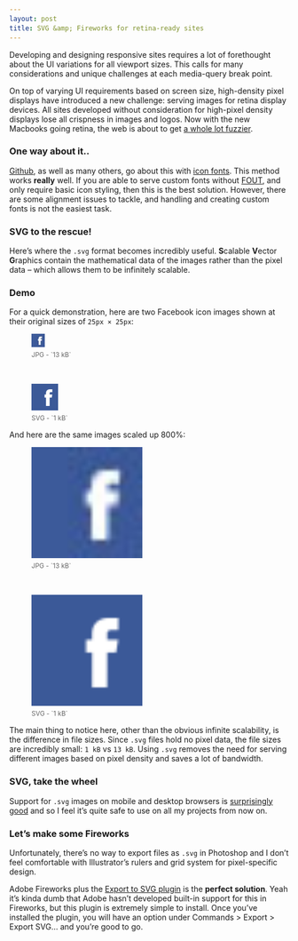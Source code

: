 ```yaml
---
layout: post
title: SVG &amp; Fireworks for retina-ready sites
---
```



Developing and designing responsive sites requires a lot of forethought about the UI variations for all viewport sizes. This calls for many considerations and unique challenges at each media-query break point.

On top of varying UI requirements based on screen size, high-density pixel displays have introduced a new challenge: serving images for retina display devices. All sites developed without consideration for high-pixel density displays lose all crispness in images and logos. Now with the new Macbooks going retina, the web is about to get [a whole lot fuzzier](http://thenextweb.com/dd/2012/06/12/the-web-is-going-to-look-hideous-on-the-new-retina-macbook-pro/).

### One way about it..
[Github](http://github.com), as well as many others, go about this with [icon fonts](https://github.com/blog/1135-the-making-of-octicons). This method works **really** well. If you are able to serve custom fonts without [FOUT](http://paulirish.com/2009/fighting-the-font-face-fout/), and only require basic icon styling, then this is the best solution. However, there are some alignment issues to tackle, and handling and creating custom fonts is not the easiest task.

### SVG to the rescue!
Here&rsquo;s where the `.svg` format becomes incredibly useful. **S**calable **V**ector **G**raphics contain the mathematical data of the images rather than the pixel data &ndash; which allows them to be infinitely scalable.

### Demo
For a quick demonstration, here are two Facebook icon images shown at their original sizes of `25px × 25px`:

<figure class="alignleft"><img style="display:inline-block" src="/uploads/2012/05/fb.jpg"><small style="display:block;margin:4px 0 12px;color:#666">JPG - `13 kB`</small></figure>
<div class="alignleft">&nbsp;&nbsp;&nbsp;&nbsp;&nbsp;&nbsp;&nbsp;</div>
<figure class="alignleft"><img style="display:inline-block" src="/uploads/2012/05/fb.svg"><small style="display:block;margin:4px 0 12px;color:#666">SVG - `1 kB`</small></figure>

<div class="clear"></div>

And here are the same images scaled up 800%:

<figure class="alignleft"><img style="display:inline-block" width="200" height="200" src="/uploads/2012/05/fb.jpg"><small style="display:block;margin:4px 0 12px;color:#666">JPG - `13 kB`</small></figure>
<div class="alignleft">&nbsp;&nbsp;&nbsp;&nbsp;&nbsp;&nbsp;&nbsp;</div>
<figure class="alignleft"><img style="display:inline-block" width="200" height="200" src="/uploads/2012/05/fb.svg"><small style="display:block;margin:4px 0 12px;color:#666">SVG - `1 kB`</small></figure>

<div class="clear"></div>

The main thing to notice here, other than the obvious infinite scalability, is the difference in file sizes. Since `.svg` files hold no pixel data, the file sizes are incredibly small: `1 kB` vs `13 kB`. Using `.svg` removes the need for serving different images based on pixel density and saves a lot of bandwidth.

### SVG, take the wheel
Support for `.svg` images on mobile and desktop browsers is [surprisingly good](http://caniuse.com/#cats=SVG) and so I feel it&rsquo;s quite safe to use on all my projects from now on.


### Let&rsquo;s make some Fireworks
Unfortunately, there&rsquo;s no way to export files as `.svg` in Photoshop and I don&rsquo;t feel comfortable with Illustrator&rsquo;s rulers and grid system for pixel-specific design.

Adobe Fireworks plus the [Export to SVG plugin](http://fireworks.abeall.com/extensions/commands/Export/) is the **perfect solution**. Yeah it&rsquo;s kinda dumb that Adobe hasn&rsquo;t developed built-in support for this in Fireworks, but this plugin is extremely simple to install. Once you&rsquo;ve installed the plugin, you will have an option under Commands > Export > Export SVG&hellip; and you&rsquo;re good to go.